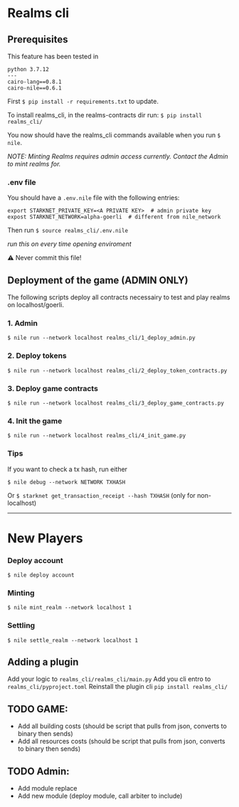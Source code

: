 # Realms cli

## Prerequisites

This feature has been tested in 
```
python 3.7.12
---
cairo-lang==0.8.1
cairo-nile==0.6.1
```
First `$ pip install -r requirements.txt` to update.

To install realms_cli, in the realms-contracts dir run: `$ pip install realms_cli/`

You now should have the realms_cli commands available when you run `$ nile`. 

*NOTE: Minting Realms requires admin access currently. Contact the Admin to mint realms for.*

### .env file

You should have a `.env.nile` file with the following entries:
```
export STARKNET_PRIVATE_KEY=<A PRIVATE KEY>  # admin private key
expost STARKNET_NETWORK=alpha-goerli  # different from nile_network
```

Then run `$ source realms_cli/.env.nile`

*run this on every time opening enviroment*

⚠️ Never commit this file!

## Deployment of the game (ADMIN ONLY)

The following scripts deploy all contracts necessairy to test and play realms on localhost/goerli.

### 1. Admin

`$ nile run --network localhost realms_cli/1_deploy_admin.py`

### 2. Deploy tokens

`$ nile run --network localhost realms_cli/2_deploy_token_contracts.py`

### 3. Deploy game contracts

`$ nile run --network localhost realms_cli/3_deploy_game_contracts.py`

### 4. Init the game

`$ nile run --network localhost realms_cli/4_init_game.py`

### Tips

If you want to check a tx hash, run either

`$ nile debug --network NETWORK TXHASH`

Or `$ starknet get_transaction_receipt --hash TXHASH` (only for non-localhost)

---

# New Players

### Deploy account

`$ nile deploy account`

### Minting

`$ nile mint_realm --network localhost 1`

### Settling

`$ nile settle_realm --network localhost 1`

## Adding a plugin

Add your logic to `realms_cli/realms_cli/main.py`
Add you cli entro to `realms_cli/pyproject.toml`
Reinstall the plugin cli `pip install realms_cli/`



## TODO GAME:
- Add all building costs (should be script that pulls from json, converts to binary then sends)
- Add all resources costs (should be script that pulls from json, converts to binary then sends)

## TODO Admin:
- Add module replace 
- Add new module (deploy module, call arbiter to include)